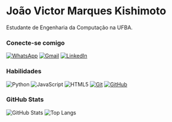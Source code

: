 # João Victor Marques Kishimoto

Estudante de Engenharia da Computação na UFBA.

### Conecte-se comigo

[![WhatsApp](https://img.shields.io/badge/WhatsApp-000?style=for-the-badge&logo=whatsapp&logoColor=white)](https://wa.me/5571997038966)
[![Gmail](https://img.shields.io/badge/Gmail-000?style=for-the-badge&logo=gmail&logoColor=red)](mailto:joaokishimoto@ufba.br)
[![LinkedIn](https://img.shields.io/badge/-LinkedIn-000?style=for-the-badge&logo=linkedin&logoColor=4169E1)](https://www.linkedin.com/in/jo%C3%A3o-kishimoto/)

### Habilidades

![Python](https://img.shields.io/badge/Python-000?style=for-the-badge&logo=Python&logoColor=30A3DC)
![JavaScript](https://img.shields.io/badge/JavaScript-000?style=for-the-badge&logo=javascript&logoColor=ffc222)
![HTML5](https://img.shields.io/badge/HTML5-000?style=for-the-badge&logo=html5&logoColor=E34F26)
[![Git](https://img.shields.io/badge/Git-000?style=for-the-badge&logo=git&logoColor=ffffff)](https://git-scm.com/doc)
[![GitHub](https://img.shields.io/badge/GitHub-000?style=for-the-badge&logo=github&logoColor=ffffff)](https://docs.github.com/)

### GitHub Stats

![GitHub Stats](https://github-readme-stats.vercel.app/api?username=JoaoKishimoto&theme=transparent&bg_color=000&border_color=006400&show_icons=true&icon_color=32CD32&title_color=32CD32&text_color=FFF)
![Top Langs](https://github-readme-stats-git-masterrstaa-rickstaa.vercel.app/api/top-langs/?username=JoaoKishimoto&layout=compact&bg_color=000&border_color=006400&title_color=32CD32&text_color=FFF)
